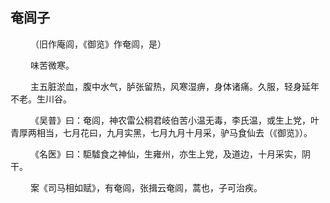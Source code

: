 ## 奄闾子
<p>&emsp;&emsp;
（旧作庵闾，《御览》作奄闾，是）
</p>
<p>&emsp;&emsp;
味苦微寒。
</p>
<p>&emsp;&emsp;
主五脏淤血，腹中水气，胪张留热，风寒湿痹，身体诸痛。久服，轻身延年不老。生川谷。
</p>
<p>&emsp;&emsp;
《吴普》曰：奄闾，神农雷公桐君岐伯苦小温无毒，李氏温，或生上党，叶青厚两相当，七月花曰，九月实黑，七月九月十月采，驴马食仙去（《御览》）。
</p>
<p>&emsp;&emsp;
《名医》曰：駏驉食之神仙，生雍州，亦生上党，及道边，十月采实，阴干。
</p>
<p>&emsp;&emsp;
案《司马相如赋》，有奄闾，张揖云奄闾，蒿也，子可治疾。
</p>